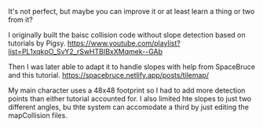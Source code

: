 It's not perfect, but maybe you can improve it or at least learn a thing or two from it?

I originally built the baisc collision code without slope detection based on tutorials by Pigsy. 
https://www.youtube.com/playlist?list=PL1xqkpO_SvY2_rSwHTBIBxXMqmek--GAb

Then I was later able to adapt it to handle slopes with help from SpaceBruce and this tutorial.
https://spacebruce.netlify.app/posts/tilemap/

My main character uses a 48x48 footprint so I had to add more detection points than either tutorial accounted for. I also limited hte slopes to just two different angles, bu thte system can accomodate a third by just editing the mapCollision files.
